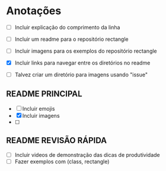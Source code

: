 # Anotações

- [ ] Incluir explicação do comprimento da linha
- [ ] Incluir um readme para o repositório rectangle
- [ ] Incluir imagens para os exemplos do repositório rectangle
- [x] Incluir links para navegar entre os diretórios no readme
- [ ] Talvez criar um diretório para imagens usando "issue"


## README PRINCIPAL

- [ ] Incluir emojis
- [x] Incluir imagens
- [ ] 

## README REVISÃO RÁPIDA

- [ ] Incluir videos de demonstração das dicas de produtividade
- [ ] Fazer exemplos com (class, rectangle)
